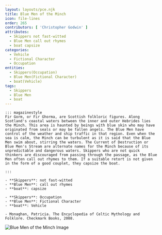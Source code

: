 ```yaml
---
layout: layouts/pce.njk
title: Blue Men of the Minch
icon: file-lines
order: 265
contributors: [ 'Christopher Godwin' ]
attributes:
  - Skippers not fast-witted
  - Blue Men call out rhymes
  - boat capsize
categories:
  - Vehicle
  - Fictional Character
  - Occupation
entities:
  - Skippers(Occupation)
  - Blue Men(Fictional Character)
  - boat(Vehicle)
tags:
  - Skippers
  - Blue Men
  - boat
---
```

``` tab [group1:Info]
::: magazinestyle
Fir Gorm, or Fir Ghorma, are Scottish folkloric figures. Along Scotland's coastal waters between the inner and outer Hebrides lies the Minch. This area is haunted by beings with blue skin who may have originated from seals or may be fallen angels. The Blue Men have control of the weather and ship traffic in that region. Even when the sea is calm, the Minch can be turbulent as it is said that the Blue Men swim about, stirring the waters. The Current of Destruction or Blue Men's Stream are alternate names for the Minch because of its unpredictable and dangerous waters. Skippers who are not quick thinkers are discouraged from passing through the passage, as the Blue Men often call out rhymes to them. If a suitable retort is not given in the form of a good couplet, they capsize the boat.

:::
```
``` tab [group1:Attributes]
- **Skippers**: not fast-witted
- **Blue Men**: call out rhymes
- **boat**: capsize
```
``` tab [group1:Entities]
- **Skippers**: Occupation
- **Blue Men**: Fictional Character
- **boat**: Vehicle
```
``` tab [group1:Sources]
- Monaghan, Patricia. The Encyclopedia of Celtic Mythology and Folklore. Checkmark Books, 2008.
```
![Blue Men of the Minch Image](['https://upload.wikimedia.org/wikipedia/commons/d/d7/Little_Minch.jpg'])
